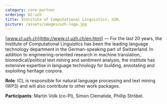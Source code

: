 ```yaml
---
category: core-partner
ordering: 02-uzh
title: Institute of Computational Linguistics, UZH.
picture: /assets/images/uzh-logo.jpg
---
```


[www.cl.uzh.ch](http://www.cl.uzh.ch/en.html) &mdash; For the last 20 years, the Institute of Computational Linguistics has been the leading language technology department in the German-speaking part of Switzerland.
In addition to engineering-oriented research in machine translation, biomedical/political text mining and sentiment analysis, the institute has extensive expertise in language technology for building, annotating and exploiting heritage corpora.

**Role**: ICL is responsible for natural language processing and text mining (WP3) and will also contribute to other work packages.

**Participants**: Martin Volk (co-PI), Simon Clematide, Phillip Ströbel.
